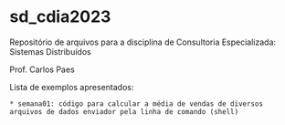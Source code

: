 # sd_cdia2023

Repositório de arquivos para a disciplina de Consultoria Especializada: Sistemas Distribuídos

Prof. Carlos Paes

Lista de exemplos apresentados:

    * semana01: código para calcular a média de vendas de diversos arquivos de dados enviador pela linha de comando (shell)
    